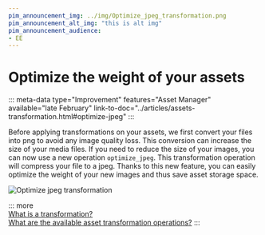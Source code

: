 ```yaml
---
pim_announcement_img: ../img/Optimize_jpeg_transformation.png
pim_announcement_alt_img: "this is alt img"
pim_announcement_audience:
- EE
---
```


# Optimize the weight of your assets
::: meta-data type="Improvement" features="Asset Manager" available="late February" link-to-doc="../articles/assets-transformation.html#optimize-jpeg"
:::

Before applying transformations on your assets, we first convert your files into png to avoid any image quality loss. This conversion can increase the size of your media files. If you need to reduce the size of your images, you can now use a new operation `optimize_jpeg`. This transformation operation will compress your file to a jpeg. Thanks to this new feature, you can easily optimize the weight of your new images and thus save asset storage space.

![Optimize jpeg transformation](../img/Optimize_jpeg_transformation.png)

::: more    
[What is a transformation?](../articles/assets-transformation.html)  
[What are the available asset transformation operations?](/articles/assets-transformation.html#transformation-operations)
:::
